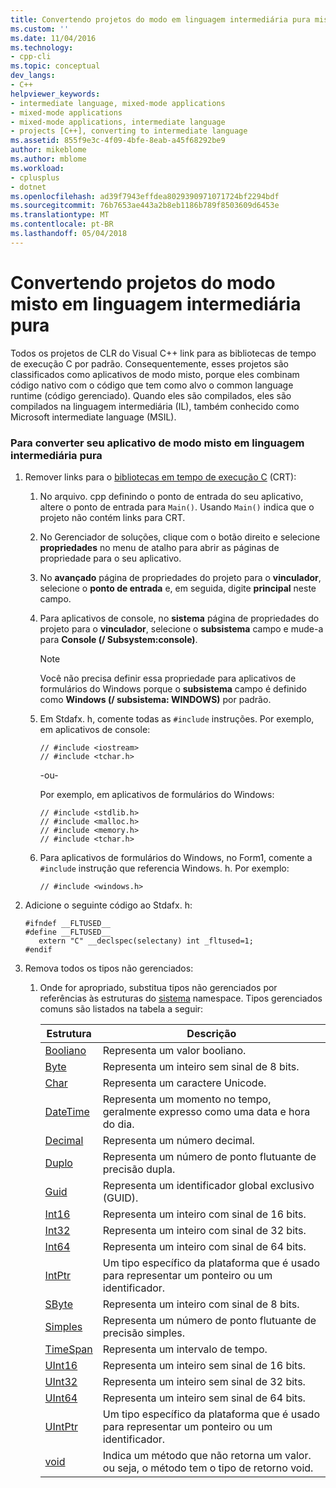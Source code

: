 ```yaml
---
title: Convertendo projetos do modo em linguagem intermediária pura misto | Microsoft Docs
ms.custom: ''
ms.date: 11/04/2016
ms.technology:
- cpp-cli
ms.topic: conceptual
dev_langs:
- C++
helpviewer_keywords:
- intermediate language, mixed-mode applications
- mixed-mode applications
- mixed-mode applications, intermediate language
- projects [C++], converting to intermediate language
ms.assetid: 855f9e3c-4f09-4bfe-8eab-a45f68292be9
author: mikeblome
ms.author: mblome
ms.workload:
- cplusplus
- dotnet
ms.openlocfilehash: ad39f7943effdea8029390971071724bf2294bdf
ms.sourcegitcommit: 76b7653ae443a2b8eb1186b789f8503609d6453e
ms.translationtype: MT
ms.contentlocale: pt-BR
ms.lasthandoff: 05/04/2018
---
```

# <a name="converting-projects-from-mixed-mode-to-pure-intermediate-language"></a>Convertendo projetos do modo misto em linguagem intermediária pura
Todos os projetos de CLR do Visual C++ link para as bibliotecas de tempo de execução C por padrão. Consequentemente, esses projetos são classificados como aplicativos de modo misto, porque eles combinam código nativo com o código que tem como alvo o common language runtime (código gerenciado). Quando eles são compilados, eles são compilados na linguagem intermediária (IL), também conhecido como Microsoft intermediate language (MSIL).  
  
### <a name="to-convert-your-mixed-mode-application-into-pure-intermediate-language"></a>Para converter seu aplicativo de modo misto em linguagem intermediária pura  
  
1.  Remover links para o [bibliotecas em tempo de execução C](../c-runtime-library/crt-library-features.md) (CRT):  
  
    1.  No arquivo. cpp definindo o ponto de entrada do seu aplicativo, altere o ponto de entrada para `Main()`. Usando `Main()` indica que o projeto não contém links para CRT.  
  
    2.  No Gerenciador de soluções, clique com o botão direito e selecione **propriedades** no menu de atalho para abrir as páginas de propriedade para o seu aplicativo.  
  
    3.  No **avançado** página de propriedades do projeto para o **vinculador**, selecione o **ponto de entrada** e, em seguida, digite **principal** neste campo.  
  
    4.  Para aplicativos de console, no **sistema** página de propriedades do projeto para o **vinculador**, selecione o **subsistema** campo e mude-a para **Console (/ Subsystem:console)**.  
  
        > [!NOTE]
        >  Você não precisa definir essa propriedade para aplicativos de formulários do Windows porque o **subsistema** campo é definido como **Windows (/ subsistema: WINDOWS)** por padrão.  
  
    5.  Em Stdafx. h, comente todas as `#include` instruções. Por exemplo, em aplicativos de console:  
  
        ```  
        // #include <iostream>  
        // #include <tchar.h>  
        ```  
  
         -ou-  
  
         Por exemplo, em aplicativos de formulários do Windows:  
  
        ```  
        // #include <stdlib.h>  
        // #include <malloc.h>  
        // #include <memory.h>  
        // #include <tchar.h>  
        ```  
  
    6.  Para aplicativos de formulários do Windows, no Form1, comente a `#include` instrução que referencia Windows. h. Por exemplo:  
  
        ```  
        // #include <windows.h>  
        ```  
  
2.  Adicione o seguinte código ao Stdafx. h:  
  
    ```  
    #ifndef __FLTUSED__  
    #define __FLTUSED__  
       extern "C" __declspec(selectany) int _fltused=1;  
    #endif  
    ```  
  
3.  Remova todos os tipos não gerenciados:  
  
    1.  Onde for apropriado, substitua tipos não gerenciados por referências às estruturas do [sistema](https://msdn.microsoft.com/en-us/library/system.appdomainmanager.appdomainmanager.aspx) namespace. Tipos gerenciados comuns são listados na tabela a seguir:  
  
        |Estrutura|Descrição|  
        |---------------|-----------------|  
        |[Booliano](https://msdn.microsoft.com/en-us/library/system.boolean\(v=vs.140\).aspx)|Representa um valor booliano.|  
        |[Byte](https://msdn.microsoft.com/en-us/library/system.byte\(v=vs.140\).aspx)|Representa um inteiro sem sinal de 8 bits.|  
        |[Char](https://msdn.microsoft.com/en-us/library/system.char\(v=vs.140\).aspx)|Representa um caractere Unicode.|  
        |[DateTime](https://msdn.microsoft.com/en-us/library/system.datetime.datetime.aspx)|Representa um momento no tempo, geralmente expresso como uma data e hora do dia.|  
        |[Decimal](https://msdn.microsoft.com/en-us/library/system.decimal\(v=vs.140\).aspx)|Representa um número decimal.|  
        |[Duplo](https://msdn.microsoft.com/en-us/library/system.double\(v=vs.140\).aspx)|Representa um número de ponto flutuante de precisão dupla.|  
        |[Guid](https://msdn.microsoft.com/en-us/library/system.guid\(v=vs.140\).aspx)|Representa um identificador global exclusivo (GUID).|  
        |[Int16](https://msdn.microsoft.com/en-us/library/system.int16\(v=vs.140\).aspx)|Representa um inteiro com sinal de 16 bits.|  
        |[Int32](https://msdn.microsoft.com/en-us/library/system.int32\(v=vs.140\).aspx)|Representa um inteiro com sinal de 32 bits.|  
        |[Int64](https://msdn.microsoft.com/en-us/library/system.int64\(v=vs.140\).aspx)|Representa um inteiro com sinal de 64 bits.|  
        |[IntPtr](https://msdn.microsoft.com/en-us/library/system.intptr\(v=vs.140\).aspx)|Um tipo específico da plataforma que é usado para representar um ponteiro ou um identificador.|  
        |[SByte](https://msdn.microsoft.com/en-us/library/system.byte.aspx)|Representa um inteiro com sinal de 8 bits.|  
        |[Simples](https://msdn.microsoft.com/en-us/library/system.single.aspx)|Representa um número de ponto flutuante de precisão simples.|  
        |[TimeSpan](https://msdn.microsoft.com/en-us/library/system.timespan\(v=vs.140\).aspx)|Representa um intervalo de tempo.|  
        |[UInt16](https://msdn.microsoft.com/en-us/library/system.uint16\(v=vs.140\).aspx)|Representa um inteiro sem sinal de 16 bits.|  
        |[UInt32](https://msdn.microsoft.com/en-us/library/system.uint32\(v=vs.140\).aspx)|Representa um inteiro sem sinal de 32 bits.|  
        |[UInt64](https://msdn.microsoft.com/en-us/library/system.uint64\(v=vs.140\).aspx)|Representa um inteiro sem sinal de 64 bits.|  
        |[UIntPtr](https://msdn.microsoft.com/en-us/library/system.uintptr\(v=vs.140\).aspx)|Um tipo específico da plataforma que é usado para representar um ponteiro ou um identificador.|  
        |[void](https://msdn.microsoft.com/en-us/library/system.void\(v=vs.140\).aspx)|Indica um método que não retorna um valor. ou seja, o método tem o tipo de retorno void.|